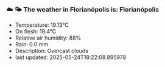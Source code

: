 ### ☁️ 🌤️  The weather in Florianópolis is: Florianópolis

- Temperature: 19.13°C
- On flesh: 19.4°C
- Relative air humidity: 88%
- Rain: 0.0 mm
- Description: Overcast clouds
- last updated: 2025-05-24T18:22:08.895978
